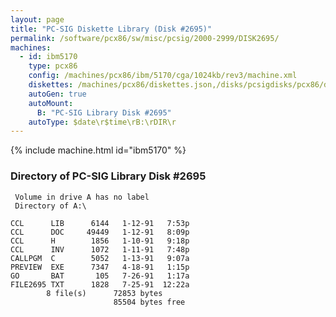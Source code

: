 ```yaml
---
layout: page
title: "PC-SIG Diskette Library (Disk #2695)"
permalink: /software/pcx86/sw/misc/pcsig/2000-2999/DISK2695/
machines:
  - id: ibm5170
    type: pcx86
    config: /machines/pcx86/ibm/5170/cga/1024kb/rev3/machine.xml
    diskettes: /machines/pcx86/diskettes.json,/disks/pcsigdisks/pcx86/diskettes.json
    autoGen: true
    autoMount:
      B: "PC-SIG Library Disk #2695"
    autoType: $date\r$time\rB:\rDIR\r
---
```


{% include machine.html id="ibm5170" %}

### Directory of PC-SIG Library Disk #2695

     Volume in drive A has no label
     Directory of A:\

    CCL      LIB      6144   1-12-91   7:53p
    CCL      DOC     49449   1-12-91   8:09p
    CCL      H        1856   1-10-91   9:18p
    CCL      INV      1072   1-11-91   7:48p
    CALLPGM  C        5052   1-13-91   9:07a
    PREVIEW  EXE      7347   4-18-91   1:15p
    GO       BAT       105   7-26-91   1:17a
    FILE2695 TXT      1828   7-25-91  12:22a
            8 file(s)      72853 bytes
                           85504 bytes free
